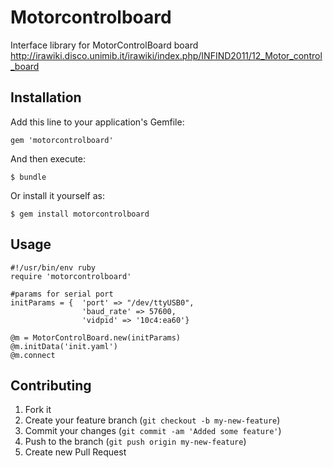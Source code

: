 # Motorcontrolboard

Interface library for MotorControlBoard board
http://irawiki.disco.unimib.it/irawiki/index.php/INFIND2011/12_Motor_control_board 

## Installation

Add this line to your application's Gemfile:

    gem 'motorcontrolboard'

And then execute:

    $ bundle

Or install it yourself as:

    $ gem install motorcontrolboard

## Usage

	#!/usr/bin/env ruby
	require 'motorcontrolboard'

	#params for serial port
	initParams = {  'port' => "/dev/ttyUSB0",
					'baud_rate' => 57600,
					'vidpid' => '10c4:ea60'}

	@m = MotorControlBoard.new(initParams)
	@m.initData('init.yaml')
	@m.connect


## Contributing

1. Fork it
2. Create your feature branch (`git checkout -b my-new-feature`)
3. Commit your changes (`git commit -am 'Added some feature'`)
4. Push to the branch (`git push origin my-new-feature`)
5. Create new Pull Request
